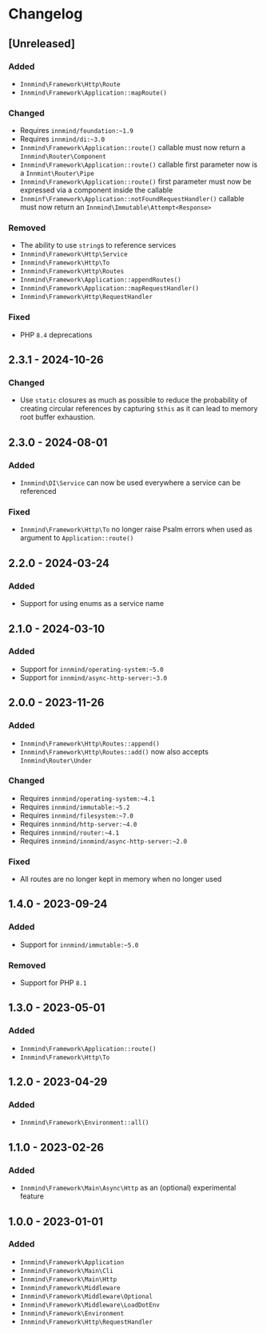 # Changelog

## [Unreleased]

### Added

- `Innmind\Framework\Http\Route`
- `Innmind\Framework\Application::mapRoute()`

### Changed

- Requires `innmind/foundation:~1.9`
- Requires `innmind/di:~3.0`
- `Innmind\Framework\Application::route()` callable must now return a `Innmind\Router\Component`
- `Innmind\Framework\Application::route()` callable first parameter now is a `Innmint\Router\Pipe`
- `Innmind\Framework\Application::route()` first parameter must now be expressed via a component inside the callable
- `Innminf\Framework\Application::notFoundRequestHandler()` callable must now return an `Innmind\Immutable\Attempt<Response>`

### Removed

- The ability to use `string`s to reference services
- `Innmind\Framework\Http\Service`
- `Innmind\Framework\Http\To`
- `Innmind\Framework\Http\Routes`
- `Innmind\Framework\Application::appendRoutes()`
- `Innmind\Framework\Application::mapRequestHandler()`
- `Innmind\Framework\Http\RequestHandler`

### Fixed

- PHP `8.4` deprecations

## 2.3.1 - 2024-10-26

### Changed

- Use `static` closures as much as possible to reduce the probability of creating circular references by capturing `$this` as it can lead to memory root buffer exhaustion.

## 2.3.0 - 2024-08-01

### Added

- `Innmind\DI\Service` can now be used everywhere a service can be referenced

### Fixed

- `Innmind\Framework\Http\To` no longer raise Psalm errors when used as argument to `Application::route()`

## 2.2.0 - 2024-03-24

### Added

- Support for using enums as a service name

## 2.1.0 - 2024-03-10

### Added

- Support for `innmind/operating-system:~5.0`
- Support for `innmind/async-http-server:~3.0`

## 2.0.0 - 2023-11-26

### Added

- `Innmind\Framework\Http\Routes::append()`
- `Innmind\Framework\Http\Routes::add()` now also accepts `Innmind\Router\Under`

### Changed

- Requires `innmind/operating-system:~4.1`
- Requires `innmind/immutable:~5.2`
- Requires `innmind/filesystem:~7.0`
- Requires `innmind/http-server:~4.0`
- Requires `innmind/router:~4.1`
- Requires `innmind/innmind/async-http-server:~2.0`

### Fixed

- All routes are no longer kept in memory when no longer used

## 1.4.0 - 2023-09-24

### Added

- Support for `innmind/immutable:~5.0`

### Removed

- Support for PHP `8.1`

## 1.3.0 - 2023-05-01

### Added

- `Innmind\Framework\Application::route()`
- `Innmind\Framework\Http\To`

## 1.2.0 - 2023-04-29

### Added

- `Innmind\Framework\Environment::all()`

## 1.1.0 - 2023-02-26

### Added

- `Innmind\Framework\Main\Async\Http` as an (optional) experimental feature

## 1.0.0 - 2023-01-01

### Added

- `Innmind\Framework\Application`
- `Innmind\Framework\Main\Cli`
- `Innmind\Framework\Main\Http`
- `Innmind\Framework\Middleware`
- `Innmind\Framework\Middleware\Optional`
- `Innmind\Framework\Middleware\LoadDotEnv`
- `Innmind\Framework\Environment`
- `Innmind\Framework\Http\RequestHandler`
